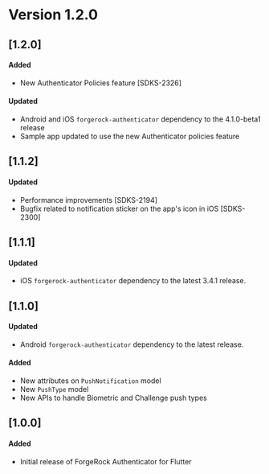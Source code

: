 # Version 1.2.0

## [1.2.0]
#### Added
- New Authenticator Policies feature [SDKS-2326]

#### Updated

- Android and iOS `forgerock-authenticator` dependency to the 4.1.0-beta1 release
- Sample app updated to use the new Authenticator policies feature

## [1.1.2]

#### Updated

- Performance improvements [SDKS-2194]
- Bugfix related to notification sticker on the app's icon in iOS [SDKS-2300]

## [1.1.1]

#### Updated

- iOS `forgerock-authenticator` dependency to the latest 3.4.1 release.

## [1.1.0]

#### Updated

- Android `forgerock-authenticator` dependency to the latest release.

#### Added
- New attributes on `PushNotification` model
- New `PushType` model
- New APIs to handle Biometric and Challenge push types

## [1.0.0]

#### Added
- Initial release of ForgeRock Authenticator for Flutter

